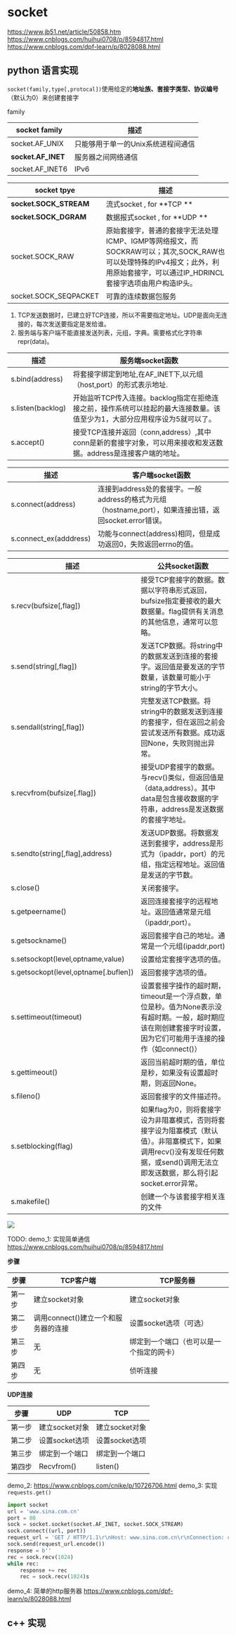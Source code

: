 # socket
https://www.jb51.net/article/50858.htm
https://www.cnblogs.com/huihui0708/p/8594817.html
https://www.cnblogs.com/dpf-learn/p/8028088.html

## python 语言实现
``socket(family,type[,protocal])``使用给定的**地址族、套接字类型、协议编号**（默认为0）来创建套接字

family

| socket family          | 描述                                                                                                                                                                         |
| --------------------- | ------------------------------------------------------------------------------------------------------------------------------------------------------------------------------ |
| socket.AF_UNIX        | 只能够用于单一的Unix系统进程间通信                                                                                                                              |
| **socket.AF_INET**        | 服务器之间网络通信                                                                                                                                                    |
| socket.AF_INET6       | IPv6                                                                                                                                                                           |

| socket tpye                | 描述                                                                                   |
| ---------------------- | ------------------------------------------------------------------------------------------------------- |
| **socket.SOCK_STREAM**    | 流式socket , for **TCP  **                                                                                                                                                       |
| **socket.SOCK_DGRAM**     | 数据报式socket , for **UDP **                                                                                                                                                  |
| socket.SOCK_RAW       | 原始套接字，普通的套接字无法处理ICMP、IGMP等网络报文，而SOCKRAW可以；其次,SOCK_RAW也可以处理特殊的IPv4报文；此外，利用原始套接字，可以通过IP_HDRINCL套接字选项由用户构造IP头。 |
| socket.SOCK_SEQPACKET | 可靠的连续数据包服务  

1. TCP发送数据时，已建立好TCP连接，所以不需要指定地址。UDP是面向无连接的，每次发送要指定是发给谁。
2. 服务端与客户端不能直接发送列表，元组，字典。需要格式化字符串repr(data)。

| 描述            | 服务端socket函数                                                                                                      |
| ----------------- | -------------------------------------------------------------------------------------------------------------------------- |
| s.bind(address)   | 将套接字绑定到地址,在AF_INET下,以元组（host,port）的形式表示地址.                                   |
| s.listen(backlog) | 开始监听TCP传入连接。backlog指定在拒绝连接之前，操作系统可以挂起的最大连接数量。该值至少为1，大部分应用程序设为5就可以了。 |
| s.accept()        | 接受TCP连接并返回（conn,address）,其中conn是新的套接字对象，可以用来接收和发送数据。address是连接客户端的地址。 |

| 描述                 | 客户端socket函数                                                                                   |
| ---------------------- | ------------------------------------------------------------------------------------------------------- |
| s.connect(address)     | 连接到address处的套接字。一般address的格式为元组（hostname,port），如果连接出错，返回socket.error错误。 |
| s.connect_ex(adddress) | 功能与connect(address)相同，但是成功返回0，失败返回errno的值。    

| 描述                               | 公共socket函数                                                                                                                                                                  |
| ------------------------------------ | ----------------------------------------------------------------------------------------------------------------------------------------------------------------------------------- |
| s.recv(bufsize[,flag])               | 接受TCP套接字的数据。数据以字符串形式返回，bufsize指定要接收的最大数据量。flag提供有关消息的其他信息，通常可以忽略。             |
| s.send(string[,flag])                | 发送TCP数据。将string中的数据发送到连接的套接字。返回值是要发送的字节数量，该数量可能小于string的字节大小。                           |
| s.sendall(string[,flag])             | 完整发送TCP数据。将string中的数据发送到连接的套接字，但在返回之前会尝试发送所有数据。成功返回None，失败则抛出异常。              |
| s.recvfrom(bufsize[.flag])           | 接受UDP套接字的数据。与recv()类似，但返回值是（data,address）。其中data是包含接收数据的字符串，address是发送数据的套接字地址。       |
| s.sendto(string[,flag],address)      | 发送UDP数据。将数据发送到套接字，address是形式为（ipaddr，port）的元组，指定远程地址。返回值是发送的字节数。                            |
| s.close()                            | 关闭套接字。                                                                                                                                                                  |
| s.getpeername()                      | 返回连接套接字的远程地址。返回值通常是元组（ipaddr,port）。                                                                                                 |
| s.getsockname()                      | 返回套接字自己的地址。通常是一个元组(ipaddr,port)                                                                                                                 |
| s.setsockopt(level,optname,value)    | 设置给定套接字选项的值。                                                                                                                                                |
| s.getsockopt(level,optname[.buflen]) | 返回套接字选项的值。                                                                                                                                                      |
| s.settimeout(timeout)                | 设置套接字操作的超时期，timeout是一个浮点数，单位是秒。值为None表示没有超时期。一般，超时期应该在刚创建套接字时设置，因为它们可能用于连接的操作（如connect()） |
| s.gettimeout()                       | 返回当前超时期的值，单位是秒，如果没有设置超时期，则返回None。                                                                                         |
| s.fileno()                           | 返回套接字的文件描述符。                                                                                                                                                |
| s.setblocking(flag)                  | 如果flag为0，则将套接字设为非阻塞模式，否则将套接字设为阻塞模式（默认值）。非阻塞模式下，如果调用recv()没有发现任何数据，或send()调用无法立即发送数据，那么将引起socket.error异常。 |
| s.makefile()                         | 创建一个与该套接字相关连的文件  

![](https://images2018.cnblogs.com/blog/1258639/201803/1258639-20180318114052260-1357931949.png)

TODO: 
demo_1: 实现简单通信
https://www.cnblogs.com/huihui0708/p/8594817.html

**步骤**

| 步骤 | TCP客户端                        | TCP服务器                             |
| ------ | ----------------------------------- | ---------------------------------------- |
| 第一步 | 建立socket对象                  | 建立socket对象                       |
| 第二步 | 调用connect()建立一个和服务器的连接 | 设置socket选项（可选）           |
| 第三步 | 无                                 | 绑定到一个端口（也可以是一个指定的网卡） |
| 第四步 | 无                                 | 侦听连接                             |

**UDP连接**

| 步骤 | UDP            | TCP            |
| ------ | -------------- | -------------- |
| 第一步 | 建立socket对象 | 建立socket对象 |
| 第二步 | 设置socket选项 | 设置socket选项 |
| 第三步 | 绑定到一个端口 | 绑定到一个端口 |
| 第四步 | Recvfrom()     | listen()       |

demo_2: https://www.cnblogs.com/cnike/p/10726706.html
demo_3: 实现``requests.get()``

```python
import socket
url = 'www.sina.com.cn'
port = 80
sock = socket.socket(socket.AF_INET, socket.SOCK_STREAM)
sock.connect((url, port))
request_url = 'GET / HTTP/1.1\r\nHost: www.sina.com.cn\r\nConnection: close\r\n\r\n'
sock.send(request_url.encode())
response = b''
rec = sock.recv(1024)
while rec:
    response += rec
    rec = sock.recv(1024)s
```

demo_4: 简单的http服务器
https://www.cnblogs.com/dpf-learn/p/8028088.html


## c++ 实现